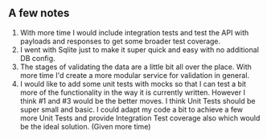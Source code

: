 ## A few notes

1. With more time I would include integration tests and test the API with payloads and responses to get some broader test coverage.
2. I went with Sqlite just to make it super quick and easy with no additional DB config.
3. The stages of validating the data are a little bit all over the place. With more time I'd create a more modular service for validation in general.
4. I would like to add some unit tests with mocks so that I can test a bit more of the functionality in the way it is currently written. However I think #1 and #3 would be the better moves. I think Unit Tests should be super small and basic. I could adapt my code a bit to achieve a few more Unit Tests and provide Integration Test coverage also which would be the ideal solution. (Given more time)
